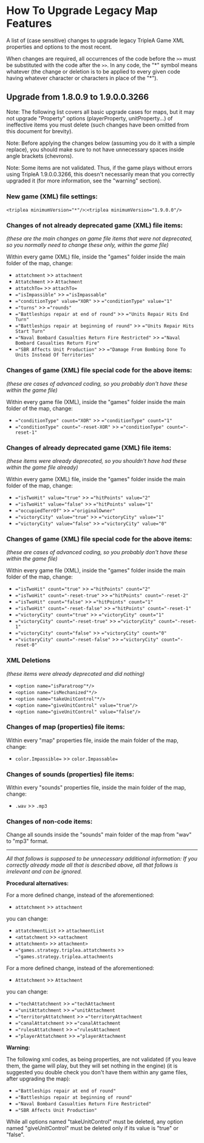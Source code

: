 # How To Upgrade Legacy Map Features

A list of (case sensitive) changes to upgrade legacy TripleA Game XML properties and options
to the most recent.
 
When changes are required, all occurrences of the code before the `>>` must be substituted
with the code after the `>>`. In any code, the "\*" symbol means whatever (the change or deletion is
to be applied to every given code having whatever character or characters in place of the "\*").

## Upgrade from 1.8.0.9 to 1.9.0.0.3266

Note: The following list covers all basic upgrade cases for maps, but it may not upgrade "Property"
options (playerProperty, unitProperty...) of ineffective items you must delete (such changes have
been omitted from this document for brevity).

Note: Before applying the changes below (assuming you do it with a simple replace), you should make
sure to not have unnecessary spaces inside angle brackets (chevrons).

Note: Some items are not validated. Thus, if the game plays without errors using TripleA 1.9.0.0.3266,
this doesn't necessarily mean that you correctly upgraded it (for more information, see the "warning"
section).

### New game (XML) file settings:

`<triplea minimumVersion="*"/>`:`<triplea minimumVersion="1.9.0.0"/>`

### Changes of not already deprecated game (XML) file items:

_(these are the main changes on game file items that were not deprecated, so you normally need to change
these only, within the game file)_

Within every game (XML) file, inside the "games" folder inside the main folder of the map, change:

- `attatchment` >> `attachment`
- `Attatchment` >> `Attachment`
- `attatchTo=` >> `attachTo=`
- `="isImpassible"` >> `="isImpassable"`
- `="conditionType" value="XOR"` >> `="conditionType" value="1"`
- `="turns"` >> `="rounds"`
- `="Battleships repair at end of round"` >> `="Units Repair Hits End Turn"`
- `="Battleships repair at beginning of round"` >> `="Units Repair Hits Start Turn"`
- `="Naval Bombard Casualties Return Fire Restricted"` >> `="Naval Bombard Casualties Return Fire"`
- `="SBR Affects Unit Production"` >> `="Damage From Bombing Done To Units Instead Of Territories"`

### Changes of game (XML) file special code for the above items:

_(these are cases of advanced coding, so you probably don't have these within the game file)_

Within every game file (XML), inside the "games" folder inside the main folder of the map, change:

- `="conditionType" count="XOR"` >> `="conditionType" count="1"`
- `="conditionType" count="-reset-XOR"` >> `="conditionType" count="-reset-1"`

### Changes of already deprecated game (XML) file items:

_(these items were already deprecated, so you shouldn't have had these within the game file already)_

Within every game (XML) file, inside the "games" folder inside the main folder of the map, change:

- `="isTwoHit" value="true"` >> `="hitPoints" value="2"`
- `="isTwoHit" value="false"` >> `="hitPoints" value="1"`
- `="occupiedTerrOf"` >> `="originalOwner"`
- `="victoryCity" value="true"` >> `="victoryCity" value="1"`
- `="victoryCity" value="false"` >> `="victoryCity" value="0"`

### Changes of game (XML) file special code for the above items:

_(these are cases of advanced coding, so you probably don't have these within the game file)_

Within every game file (XML), inside the "games" folder inside the main folder of the map, change:

- `="isTwoHit" count="true"` >> `="hitPoints" count="2"`
- `="isTwoHit" count="-reset-true"` >> `="hitPoints" count="-reset-2"`
- `="isTwoHit" count="false"` >> `="hitPoints" count="1"`
- `="isTwoHit" count="-reset-false"` >> `="hitPoints" count="-reset-1"`
- `="victoryCity" count="true"` >> `="victoryCity" count="1"`
- `="victoryCity" count="-reset-true"` >> `="victoryCity" count="-reset-1"`
- `="victoryCity" count="false"` >> `="victoryCity" count="0"`
- `="victoryCity" count="-reset-false"` >> `="victoryCity" count="-reset-0"`

### XML Deletions

_(these items were already deprecated and did nothing)_

- `<option name="isParatroop"*/>`
- `<option name="isMechanized"*/>`
- `<option name="takeUnitControl"*/>`
- `<option name="giveUnitControl" value="true"/>`
- `<option name="giveUnitControl" value="false"/>`

### Changes of map (properties) file items:

Within every "map" properties file, inside the main folder of the map, change:

- `color.Impassible=` >> `color.Impassable=`

### Changes of sounds (properties) file items:

Within every "sounds" properties file, inside the main folder of the map, change:

- `.wav` >> `.mp3`

### Changes of non-code items:

Change all sounds inside the "sounds" main folder of the map from "wav" to "mp3" format.

---

_All that follows is supposed to be unnecessary additional information: If you correctly already made all that is
described above, all that follows is irrelevant and can be ignored._

**Procedural alternatives:**

For a more defined change, instead of the aforementioned:

- `attatchment` >> `attachment`

you can change:

- `attatchmentList` >> `attachmentList`
- `<attatchment` >> `<attachment`
- `attatchment>` >> `attachment>`
- `="games.strategy.triplea.attatchments` >> `="games.strategy.triplea.attachments`

For a more defined change, instead of the aforementioned:

- `Attatchment` >> `Attachment`

you can change:

- `="techAttatchment` >> `="techAttachment`
- `="unitAttatchment` >> `="unitAttachment`
- `="territoryAttatchment` >> `="territoryAttachment`
- `="canalAttatchment` >> `="canalAttachment`
- `="rulesAttatchment` >> `="rulesAttachment`
- `="playerAttatchment` >> `="playerAttachment`

**Warning:**

The following xml codes, as being properties, are not validated (if you leave them, the game will play, but they will
set nothing in the engine) (it is suggested you double check you don't have them within any game files, after
upgrading the map):

- `="Battleships repair at end of round"`
- `="Battleships repair at beginning of round"`
- `="Naval Bombard Casualties Return Fire Restricted"`
- `="SBR Affects Unit Production"`

While all options named "takeUnitControl" must be deleted, any option named "giveUnitControl" must be deleted only if
its value is "true" or "false".
